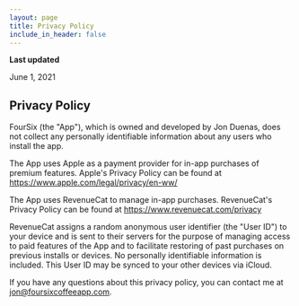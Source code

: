 ```yaml
---
layout: page
title: Privacy Policy
include_in_header: false
---
```


**Last updated**

June 1, 2021

## Privacy Policy

FourSix (the "App"), which is owned and developed by Jon Duenas, does not collect any personally identifiable information about any users who install the app.

The App uses Apple as a payment provider for in-app purchases of premium features. Apple's Privacy Policy can be found at https://www.apple.com/legal/privacy/en-ww/

The App uses RevenueCat to manage in-app purchases. RevenueCat's Privacy Policy can be found at https://www.revenuecat.com/privacy

RevenueCat assigns a random anonymous user identifier (the "User ID") to your device and is sent to their servers for the purpose of managing access to paid features of the App and to facilitate restoring of past purchases on previous installs or devices. No personally identifiable information is included. This User ID may be synced to your other devices via iCloud.

If you have any questions about this privacy policy, you can contact me at jon@foursixcoffeeapp.com.
